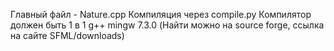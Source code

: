 Главный файл - Nature.cpp
Компиляция через compile.py
Компилятор должен быть 1 в 1 g++ mingw 7.3.0 (Найти можно на source forge, ссылка на сайте SFML/downloads)